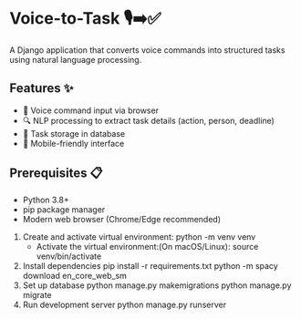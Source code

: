 # Voice-to-Task 🎙️➡️✅

A Django application that converts voice commands into structured tasks using natural language processing.

## Features ✨

- 🎤 Voice command input via browser
- 🔍 NLP processing to extract task details (action, person, deadline)
- 💾 Task storage in database
- 📱 Mobile-friendly interface

## Prerequisites 📋

- Python 3.8+
- pip package manager
- Modern web browser (Chrome/Edge recommended)


1. Create and activate virtual environment: 
   python -m venv venv
   - Activate the virtual environment:(On macOS/Linux):
     source venv/bin/activate
3. Install dependencies
pip install -r requirements.txt
python -m spacy download en_core_web_sm
4. Set up database
python manage.py makemigrations
python manage.py migrate
5. Run development server
python manage.py runserver
